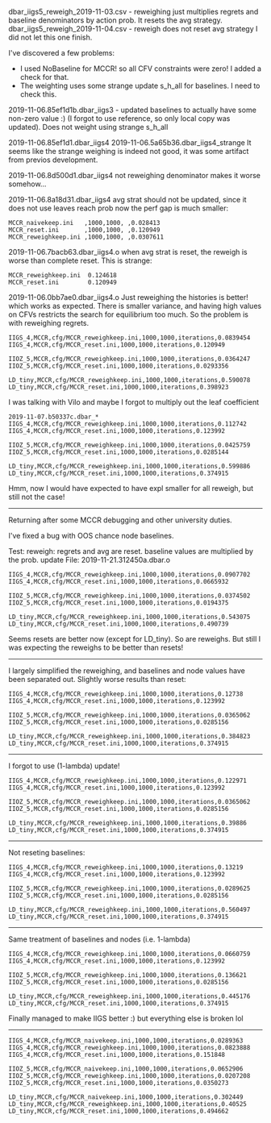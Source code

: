 dbar_iigs5_reweigh_2019-11-03.csv - reweighing just multiplies regrets and baseline denominators by action prob. It resets the avg strategy.
dbar_iigs5_reweigh_2019-11-04.csv - reweigh does not reset avg strategy
    I did not let this one finish.
    
I've discovered a few problems:
- I used NoBaseline for MCCR! so all CFV constraints were zero! I added a check for that.
- The weighting uses some strange update s_h_all for baselines. I need to check this.

2019-11-06.85ef1d1b.dbar_iigs3 - updated baselines to actually have some non-zero value :) (I forgot to use reference, so only local copy was updated). Does not weight using strange s_h_all


2019-11-06.85ef1d1.dbar_iigs4
2019-11-06.5a65b36.dbar_iigs4_strange
It seems like the strange weighing is indeed not good, it was some artifact from previos development.

2019-11-06.8d500d1.dbar_iigs4
not reweighing denominator makes it worse somehow...

2019-11-06.8a18d31.dbar_iigs4
avg strat should not be updated, since it does not use leaves reach prob
now the perf gap is much smaller:

    MCCR_naivekeep.ini   ,1000,1000, ,0.028413
    MCCR_reset.ini       ,1000,1000, ,0.120949
    MCCR_reweighkeep.ini ,1000,1000, ,0.0307611


2019-11-06.7bacb63.dbar_iigs4.o
when avg strat is reset, the reweigh is worse than complete reset.
This is strange:

    MCCR_reweighkeep.ini  0.124618
    MCCR_reset.ini        0.120949

2019-11-06.0bb7ae0.dbar_iigs4.o
Just reweighing the histories is better! which works as expected.
There is smaller variance, and having high values on CFVs restricts 
the search for equilibrium too much.
So the problem is with reweighing regrets.

    
    IIGS_4,MCCR,cfg/MCCR_reweighkeep.ini,1000,1000,iterations,0.0839454
    IIGS_4,MCCR,cfg/MCCR_reset.ini,1000,1000,iterations,0.120949
    
    IIOZ_5,MCCR,cfg/MCCR_reweighkeep.ini,1000,1000,iterations,0.0364247
    IIOZ_5,MCCR,cfg/MCCR_reset.ini,1000,1000,iterations,0.0293356
    
    LD_tiny,MCCR,cfg/MCCR_reweighkeep.ini,1000,1000,iterations,0.590078
    LD_tiny,MCCR,cfg/MCCR_reset.ini,1000,1000,iterations,0.398923

I was talking with Vilo and maybe I forgot to multiply out 
the leaf coefficient

    2019-11-07.b50337c.dbar_*
    IIGS_4,MCCR,cfg/MCCR_reweighkeep.ini,1000,1000,iterations,0.112742
    IIGS_4,MCCR,cfg/MCCR_reset.ini,1000,1000,iterations,0.123992
    
    IIOZ_5,MCCR,cfg/MCCR_reweighkeep.ini,1000,1000,iterations,0.0425759
    IIOZ_5,MCCR,cfg/MCCR_reset.ini,1000,1000,iterations,0.0285144
    
    LD_tiny,MCCR,cfg/MCCR_reweighkeep.ini,1000,1000,iterations,0.599886
    LD_tiny,MCCR,cfg/MCCR_reset.ini,1000,1000,iterations,0.374915

Hmm, now I would have expected to have expl smaller for all reweigh,
but still not the case!

---

Returning after some MCCR debugging and other university duties.

I've fixed a bug with OOS chance node baselines.

Test: reweigh: regrets and avg are reset.
      baseline values are multiplied by the prob. update
File: 2019-11-21.312450a.dbar.o
       
    IIGS_4,MCCR,cfg/MCCR_reweighkeep.ini,1000,1000,iterations,0.0907702
    IIGS_4,MCCR,cfg/MCCR_reset.ini,1000,1000,iterations,0.0665932
    
    IIOZ_5,MCCR,cfg/MCCR_reweighkeep.ini,1000,1000,iterations,0.0374502
    IIOZ_5,MCCR,cfg/MCCR_reset.ini,1000,1000,iterations,0.0194375
    
    LD_tiny,MCCR,cfg/MCCR_reweighkeep.ini,1000,1000,iterations,0.543075
    LD_tiny,MCCR,cfg/MCCR_reset.ini,1000,1000,iterations,0.490739

Seems resets are better now (except for LD_tiny).
So are reweighs. But still I was expecting the reweighs to be better than resets!

---

I largely simplified the reweighing, and baselines and node values
have been separated out. Slightly worse results than reset: 

    IIGS_4,MCCR,cfg/MCCR_reweighkeep.ini,1000,1000,iterations,0.12738
    IIGS_4,MCCR,cfg/MCCR_reset.ini,1000,1000,iterations,0.123992
    
    IIOZ_5,MCCR,cfg/MCCR_reweighkeep.ini,1000,1000,iterations,0.0365062
    IIOZ_5,MCCR,cfg/MCCR_reset.ini,1000,1000,iterations,0.0285156
    
    LD_tiny,MCCR,cfg/MCCR_reweighkeep.ini,1000,1000,iterations,0.384823
    LD_tiny,MCCR,cfg/MCCR_reset.ini,1000,1000,iterations,0.374915
    
---

I forgot to use (1-lambda) update!

    IIGS_4,MCCR,cfg/MCCR_reweighkeep.ini,1000,1000,iterations,0.122971
    IIGS_4,MCCR,cfg/MCCR_reset.ini,1000,1000,iterations,0.123992
    
    IIOZ_5,MCCR,cfg/MCCR_reweighkeep.ini,1000,1000,iterations,0.0365062
    IIOZ_5,MCCR,cfg/MCCR_reset.ini,1000,1000,iterations,0.0285156
    
    LD_tiny,MCCR,cfg/MCCR_reweighkeep.ini,1000,1000,iterations,0.39886
    LD_tiny,MCCR,cfg/MCCR_reset.ini,1000,1000,iterations,0.374915

---

Not reseting baselines:

    IIGS_4,MCCR,cfg/MCCR_reweighkeep.ini,1000,1000,iterations,0.13219
    IIGS_4,MCCR,cfg/MCCR_reset.ini,1000,1000,iterations,0.123992

    IIOZ_5,MCCR,cfg/MCCR_reweighkeep.ini,1000,1000,iterations,0.0289625
    IIOZ_5,MCCR,cfg/MCCR_reset.ini,1000,1000,iterations,0.0285156

    LD_tiny,MCCR,cfg/MCCR_reweighkeep.ini,1000,1000,iterations,0.560497
    LD_tiny,MCCR,cfg/MCCR_reset.ini,1000,1000,iterations,0.374915

---

Same treatment of baselines and nodes (i.e. 1-lambda)

    IIGS_4,MCCR,cfg/MCCR_reweighkeep.ini,1000,1000,iterations,0.0660759
    IIGS_4,MCCR,cfg/MCCR_reset.ini,1000,1000,iterations,0.123992
    
    IIOZ_5,MCCR,cfg/MCCR_reweighkeep.ini,1000,1000,iterations,0.136621
    IIOZ_5,MCCR,cfg/MCCR_reset.ini,1000,1000,iterations,0.0285156
    
    LD_tiny,MCCR,cfg/MCCR_reweighkeep.ini,1000,1000,iterations,0.445176
    LD_tiny,MCCR,cfg/MCCR_reset.ini,1000,1000,iterations,0.374915

Finally managed to make IIGS better :) but everything else is broken lol

---

    IIGS_4,MCCR,cfg/MCCR_naivekeep.ini,1000,1000,iterations,0.0289363
    IIGS_4,MCCR,cfg/MCCR_reweighkeep.ini,1000,1000,iterations,0.0823888
    IIGS_4,MCCR,cfg/MCCR_reset.ini,1000,1000,iterations,0.151848

    IIOZ_5,MCCR,cfg/MCCR_naivekeep.ini,1000,1000,iterations,0.0652906
    IIOZ_5,MCCR,cfg/MCCR_reweighkeep.ini,1000,1000,iterations,0.0207208
    IIOZ_5,MCCR,cfg/MCCR_reset.ini,1000,1000,iterations,0.0350273

    LD_tiny,MCCR,cfg/MCCR_naivekeep.ini,1000,1000,iterations,0.302449
    LD_tiny,MCCR,cfg/MCCR_reweighkeep.ini,1000,1000,iterations,0.40525
    LD_tiny,MCCR,cfg/MCCR_reset.ini,1000,1000,iterations,0.494662
